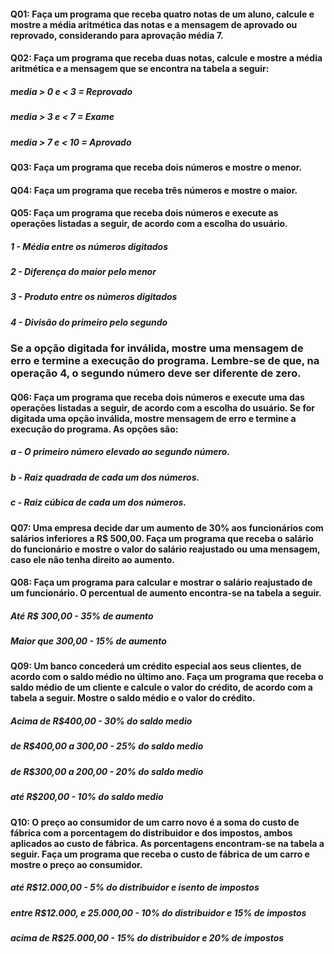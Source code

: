#### Q01: Faça um programa que receba quatro notas de um aluno, calcule e mostre a média aritmética das notas e a mensagem de aprovado ou reprovado, considerando para aprovação média 7.
#### Q02: Faça um programa que receba duas notas, calcule e mostre a média aritmética e a mensagem que se encontra na tabela a seguir: 
##### media > 0 e < 3 = Reprovado
##### media > 3 e < 7 = Exame
##### media > 7 e < 10 = Aprovado
#### Q03: Faça um programa que receba dois números e mostre o menor.
#### Q04: Faça um programa que receba três números e mostre o maior.
#### Q05: Faça um programa que receba dois números e execute as operações listadas a seguir, de acordo com a escolha do usuário.
##### 1 - Média entre os números digitados
##### 2 - Diferença do maior pelo menor
##### 3 - Produto entre os números digitados
##### 4 - Divisão do primeiro pelo segundo
### Se a opção digitada for inválida, mostre uma mensagem de erro e termine a execução do programa. Lembre-se de que, na operação 4, o segundo número deve ser diferente de zero.
#### Q06: Faça um programa que receba dois números e execute uma das operações listadas a seguir, de acordo com a escolha do usuário. Se for digitada uma opção inválida, mostre mensagem de erro e termine a execução do programa. As opções são: 
##### a - O primeiro número elevado ao segundo número. 
##### b - Raiz quadrada de cada um dos números. 
##### c - Raiz cúbica de cada um dos números.
#### Q07: Uma empresa decide dar um aumento de 30% aos funcionários com salários inferiores a R$ 500,00. Faça um programa que receba o salário do funcionário e mostre o valor do salário reajustado ou uma mensagem, caso ele não tenha direito ao aumento.
#### Q08: Faça um programa para calcular e mostrar o salário reajustado de um funcionário. O percentual de aumento encontra-se na tabela a seguir.
##### Até R$ 300,00 - 35% de aumento
##### Maior que 300,00 - 15% de aumento
#### Q09: Um banco concederá um crédito especial aos seus clientes, de acordo com o saldo médio no último ano. Faça um programa que receba o saldo médio de um cliente e calcule o valor do crédito, de acordo com a tabela a seguir. Mostre o saldo médio e o valor do crédito.
##### Acima de R$400,00 - 30% do saldo medio
##### de R$400,00 a 300,00 - 25% do saldo medio
##### de R$300,00 a 200,00 - 20% do saldo medio
##### até R$200,00 - 10% do saldo medio
#### Q10:  O preço ao consumidor de um carro novo é a soma do custo de fábrica com a porcentagem do distribuidor e dos impostos, ambos aplicados ao custo de fábrica. As porcentagens encontram-se na tabela a seguir. Faça um programa que receba o custo de fábrica de um carro e mostre o preço ao consumidor.
##### até R$12.000,00 - 5% do distribuidor e isento de impostos
##### entre R$12.000, e 25.000,00 - 10% do distribuidor e 15% de impostos
##### acima de R$25.000,00 - 15% do distribuidor e 20% de impostos
